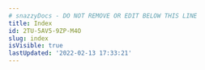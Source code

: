 ```yaml
---
# snazzyDocs - DO NOT REMOVE OR EDIT BELOW THIS LINE
title: Index
id: 2TU-5AV5-9ZP-M4O
slug: index
isVisible: true
lastUpdated: '2022-02-13 17:33:21'
---
```

